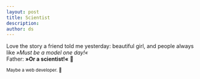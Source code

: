 ```yaml
---
layout: post
title: Scientist
description:
author: ds
---
```


Love the story a friend told me yesterday: beautiful girl, and people always like _»Must be a model one day!«_  
Father: __»Or a scientist!«__ 👊

<small>Maybe a web developer. 🙋</small>

